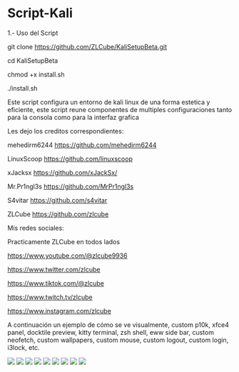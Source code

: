 # Script-Kali

1.- Uso del Script

git clone https://github.com/ZLCube/KaliSetupBeta.git

cd KaliSetupBeta

chmod +x install.sh

./install.sh

Este script configura un entorno de kali linux de una forma estetica y eficiente, este script reune componentes de multiples configuraciones tanto para la consola como para la interfaz grafica


Les dejo los creditos correspondientes: 

mehedirm6244 https://github.com/mehedirm6244

LinuxScoop https://github.com/linuxscoop

xJacksx https://github.com/xJackSx/

Mr.Pr1ngl3s https://github.com/MrPr1ngl3s

S4vitar https://github.com/s4vitar

ZLCube https://github.com/zlcube



Mis redes sociales:

Practicamente ZLCube en todos lados

https://www.youtube.com/@zlcube9936

https://www.twitter.com/zlcube

https://www.tiktok.com/@zlcube

https://www.twitch.tv/zlcube

https://www.instagram.com/zlcube


A continuación un ejemplo de cómo se ve visualmente, custom p10k, xfce4 panel, docktile preview, kitty terminal, zsh shell, eww side bar, custom neofetch, custom wallpapers, custom mouse, custom logout, custom login, i3lock, etc.

![](https://github.com/ZLCube/KaliSetupBeta/blob/main/Preview/DESK.PNG)
![](https://github.com/ZLCube/KaliSetupBeta/blob/main/Preview/lockscreen.PNG)
![](https://github.com/ZLCube/KaliSetupBeta/blob/main/Preview/custom%20login.PNG)
![](https://github.com/ZLCube/KaliSetupBeta/blob/main/Preview/logout.PNG)
![](https://github.com/ZLCube/KaliSetupBeta/blob/main/Preview/mouse.PNG)
![](https://github.com/ZLCube/KaliSetupBeta/blob/main/Preview/preview.PNG)
![](https://github.com/ZLCube/KaliSetupBeta/blob/main/Preview/shell.PNG)
![](https://github.com/ZLCube/KaliSetupBeta/blob/main/Preview/Sidebar.PNG)
![](https://github.com/ZLCube/KaliSetupBeta/blob/main/Preview/wallpapers.PNG)
